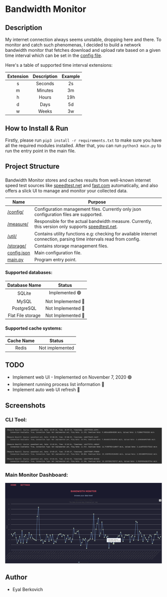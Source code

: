 
# Bandwidth Monitor    
## Description
My internet connection always seems unstable, dropping here and there. To monitor and catch such phenomenas, I decided to build a network bandwidth monitor that fetches download and upload rate based on a given time interval which can be set in the [config file](https://github.com/codekrnl/bandwidth-monitor/blob/master/config.json "config file").     
    
Here's a table of supported time interval extensions:    
    
| Extension | Description | Example | 
|:---------:|:-----------:|:-------:| 
|     s     |   Seconds   |    2s   | 
|     m     |   Minutes   |    3m   | 
|     h     |    Hours    |   19h   | 
|     d     |     Days    |    5d   | 
|     w     |    Weeks    |    3w   |    

## How to Install & Run
Firstly, please run `pip3 install -r requirements.txt` to make sure you have all the required modules installed.
After that, you can run `python3 main.py` to run the entry point in the main file.

 ## Project Structure 
 ### 
 Bandwidth Monitor stores and caches results from well-known internet speed test sources like [speedtest.net](https://www.speedtest.net/ "speedtest.net") and [fast.com](http://fast.com "fast.com") automatically, and also offers a slick UI to manage and monitor your collected data.    

| Name | Purpose |  
|--|--|  
| [/config/](https://github.com/codekrnl/bandwidth-monitor/tree/master/config) | Configuration management files. Currently only json configuration files are supported. |  
| [/measure/](https://github.com/codekrnl/bandwidth-monitor/tree/master/measure) | Responsible for the actual bandwidth measure. Currently, this version only supports [speedtest.net](https://www.speedtest.net/). |  
| [/util/](https://github.com/codekrnl/bandwidth-monitor/tree/master/util) | Contains utility functions e.g: checking for available internet connection, parsing time intervals read from config. |  
| [/storage/](https://github.com/codekrnl/bandwidth-monitor/tree/master/storage) | Contains storage management files. |  
| [config.json](https://github.com/codekrnl/bandwidth-monitor/blob/master/config.json) | Main configuration file. |  
| [main.py](https://github.com/codekrnl/bandwidth-monitor/blob/master/main.py) | Program entry point. | 
 
#### Supported databases:    
 | Database Name |      Status     | 
 |:-------------:|:---------------:| 
 |SQLite    | Implemented 🟢 | 
 |MySQL     | Not Implemented 🔴 | 
 |PostgreSQL     | Not Implemented 🔴 | 
 |Flat File storage     | Not Implemented 🔴 |    
 
 #### Supported cache systems:    
 | Cache Name |      Status     |
 |:-------------:|:---------------:| 
 |     Redis    | Not implemented |    

 ## TODO  
* Implement web UI - Implemented on November 7, 2020 🟢  
* Implement running process list information 🔴
* Implement auto web UI refresh 🔴

## Screenshots    
### CLI Tool: 
![CLI Tool](https://github.com/codekrnl/bandwidth-monitor/blob/master/screenshots/cli-monitor.png?raw=true)

### Main Monitor Dashboard:
![Main dashboard](https://github.com/codekrnl/bandwidth-monitor/blob/master/screenshots/bandwidth-monitor-ui.png?raw=true)

## Author
* Eyal Berkovich
